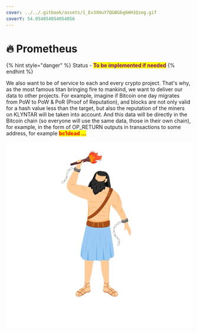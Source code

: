 ```yaml
---
cover: ../../.gitbook/assets/1_Ev3XHuY7QGBG6q6HH1Qzeg.gif
coverY: 54.054054054054056
---
```


# 🔥 Prometheus

{% hint style="danger" %}
Status - <mark style="color:purple;">**To be implemented if needed**</mark>
{% endhint %}

We also want to be of service to each and every crypto project. That's why, as the most famous titan bringing fire to mankind, we want to deliver our data to other projects. For example, imagine if Bitcoin one day migrates from PoW to PoW & PoR (Proof of Reputation), and blocks are not only valid for a hash value less than the target, but also the reputation of the miners on KLYNTAR will be taken into account. And this data will be directly in the Bitcoin chain (so everyone will use the same data, those in their own chain), for example, in the form of OP\_RETURN outputs in transactions to some address, for example <mark style="color:red;">**bc1dead ...**</mark>

![](<../../.gitbook/assets/image (20).png>)
